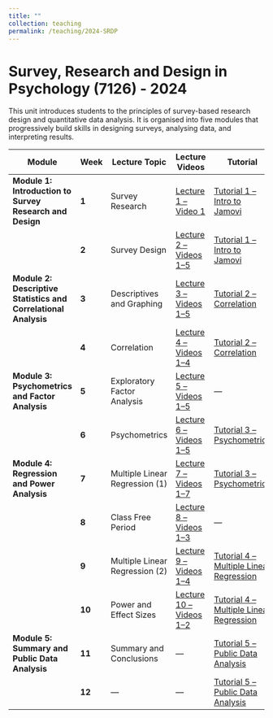 ```yaml
---
title: ""
collection: teaching
permalink: /teaching/2024-SRDP
---
```


# Survey, Research and Design in Psychology (7126) - 2024

This unit introduces students to the principles of survey-based research design and quantitative data analysis. It is organised into five modules that progressively build skills in designing surveys, analysing data, and interpreting results.


| Module | Week | Lecture Topic | Lecture Videos | Tutorial |
|---------|------|----------------|----------------|-----------|
| **Module 1: Introduction to Survey Research and Design** | **1** | Survey Research | [Lecture 1 – Video 1](#) | [Tutorial 1 – Intro to Jamovi](#) |
|  | **2** | Survey Design | [Lecture 2 – Videos 1–5](#) | [Tutorial 1 – Intro to Jamovi](#) |
| **Module 2: Descriptive Statistics and Correlational Analysis** | **3** | Descriptives and Graphing | [Lecture 3 – Videos 1–5](#) | [Tutorial 2 – Correlation](#) |
|  | **4** | Correlation | [Lecture 4 – Videos 1–4](#) | [Tutorial 2 – Correlation](#) |
| **Module 3: Psychometrics and Factor Analysis** | **5** | Exploratory Factor Analysis | [Lecture 5 – Videos 1–5](#) | — |
|  | **6** | Psychometrics | [Lecture 6 – Videos 1–5](#) | [Tutorial 3 – Psychometrics](#) |
| **Module 4: Regression and Power Analysis** | **7** | Multiple Linear Regression (1) | [Lecture 7 – Videos 1–7](#) | [Tutorial 3 – Psychometrics](#) |
|  | **8** | Class Free Period | [Lecture 8 – Videos 1–3](#) | — |
|  | **9** | Multiple Linear Regression (2) | [Lecture 9 – Videos 1–4](#) | [Tutorial 4 – Multiple Linear Regression](#) |
|  | **10** | Power and Effect Sizes | [Lecture 10 – Videos 1–2](#) | [Tutorial 4 – Multiple Linear Regression](#) |
| **Module 5: Summary and Public Data Analysis** | **11** | Summary and Conclusions | — | [Tutorial 5 – Public Data Analysis](#) |
|  | **12** | — | — | [Tutorial 5 – Public Data Analysis](#) |
